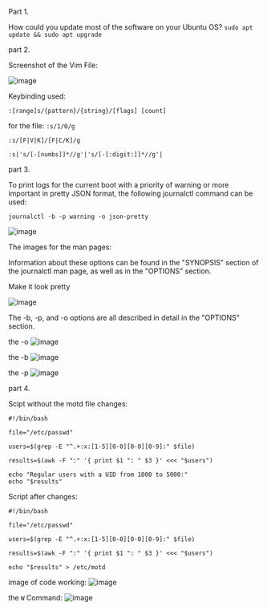 Part 1.

How could you update most of the software on your Ubuntu OS?
```sudo apt update && sudo apt upgrade```


part 2.

Screenshot of the Vim File:

![image](https://user-images.githubusercontent.com/93286045/206561208-9c62f846-d553-4eab-8ac5-3a326eb4a809.png)

Keybinding used:

```:[range]s/{pattern}/{string}/[flags] [count]```

for the file:
```:s/1/0/g```

```:s/[F|V|K]/[F|C/K]/g```

```:s|'s/[-[numbs]]*//g'|'s/[-[:digit:]]*//g'|```

part 3.

To print logs for the current boot with a priority of warning or more important in pretty JSON format, the following journalctl command can be used:

```journalctl -b -p warning -o json-pretty```

![image](https://user-images.githubusercontent.com/93286045/206566255-27d7ea61-ada3-4cd2-b381-e1fcfae6aa37.png)


The images for the man pages:

Information about these options can be found in the "SYNOPSIS" section of the journalctl man page, as well as in the "OPTIONS" section. 

Make it look pretty

![image](https://user-images.githubusercontent.com/93286045/206565508-f4996cbb-a37b-4f52-a528-bce362416706.png)


The -b, -p, and -o options are all described in detail in the "OPTIONS" section.

the -o
![image](https://user-images.githubusercontent.com/93286045/206564711-7c990252-ec3b-46fb-9f8d-1a55f7710f03.png)

the -b
![image](https://user-images.githubusercontent.com/93286045/206564904-e2a65a2f-169d-49e7-91e1-5233267d7f4c.png)

the -p
![image](https://user-images.githubusercontent.com/93286045/206564980-e0027888-af22-4b55-a7e2-b5bba70877f0.png)


part 4.

Scipt without the motd file changes:

```
#!/bin/bash

file="/etc/passwd"

users=$(grep -E "^.+:x:[1-5][0-0][0-0][0-9]:" $file)

results=$(awk -F ":" '{ print $1 ": " $3 }' <<< "$users")

echo "Regular users with a UID from 1000 to 5000:"
echo "$results"
```

Script after changes:

```
#!/bin/bash

file="/etc/passwd"

users=$(grep -E "^.+:x:[1-5][0-0][0-0][0-9]:" $file)

results=$(awk -F ":" '{ print $1 ": " $3 }' <<< "$users")

echo "$results" > /etc/motd
```

image of code working:
![image](https://user-images.githubusercontent.com/93286045/206568225-8c90fdf0-5627-42d8-b91c-a64d6c052cd9.png)

the `W` Command:
![image](https://user-images.githubusercontent.com/93286045/206568528-931bc4ac-1261-45f2-ac9c-2e0d0fd60c0d.png)






